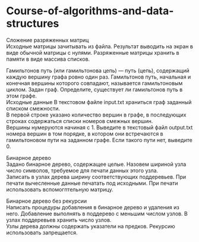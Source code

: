 # Course-of-algorithms-and-data-structures  
   
Сложение разряженных матриц  
Исходные матрицы зачитывать из файла. Результат выводить на экран в виде обычной матрицы с нулями. Разряженные матрицы хранить в памяти в виде массива списков.  
  
Гамильтонов путь (или гамильтонова цепь) — путь (цепь), содержащий каждую вершину графа ровно один раз. Гамильтонов путь, начальная и конечная вершины которого совпадают, называется гамильтоновым циклом.
Задан граф. Определите, существует ли гамильтонов путь в этом графе.  
Исходные данные
В текстовом файле input.txt храниться граф заданный списком смежности.  
В первой cтроке указано количество вершин в графе, в последующих строках содержаться списки номеров смежных вершин.  
Вершины нумеруются начиная с 1. Выведите в текстовый файл output.txt номера вершин в том порядке, в котором они встречаются в гамильтоновом пути на заданном графе. Если такого пути нет, выведите 0.
  
Бинарное дерево  
Задано бинарное дерево, содержащее целые. Назовем шириной узла число символов, требуемое для печати данных этого узла.  
Записать в узлах  дерева ширину соответствующих поддеревьев. При печати вычесленные данные печатать под исходными. При печати использовать вспомогптельную матрицу.  
  
Бинарное дерево без рекурсии  
Написать процедуры добавления в бинарное дерево и удаления из него. Добавление выполнять в поддерево с меньшим числом узлов. В узлах поддеревьев хранить число узлов.  
Узлы дерева должны содержать указатели на предков. Рекурсию использовать запрещается.
